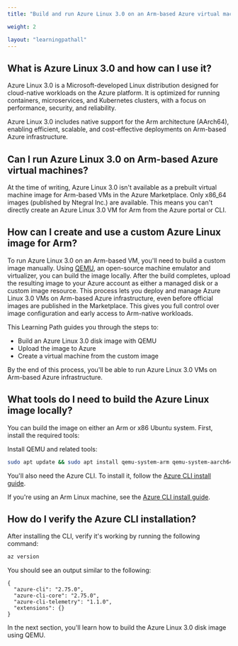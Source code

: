 ```yaml
---
title: "Build and run Azure Linux 3.0 on an Arm-based Azure virtual machine"

weight: 2

layout: "learningpathall"
---
```


## What is Azure Linux 3.0 and how can I use it?

Azure Linux 3.0 is a Microsoft-developed Linux distribution designed for cloud-native workloads on the Azure platform. It is optimized for running containers, microservices, and Kubernetes clusters, with a focus on performance, security, and reliability. 

Azure Linux 3.0 includes native support for the Arm architecture (AArch64), enabling efficient, scalable, and cost-effective deployments on Arm-based Azure infrastructure.

## Can I run Azure Linux 3.0 on Arm-based Azure virtual machines?

At the time of writing, Azure Linux 3.0 isn't available as a prebuilt virtual machine image for Arm-based VMs in the Azure Marketplace. Only x86_64 images (published by Ntegral Inc.) are available. This means you can't directly create an Azure Linux 3.0 VM for Arm from the Azure portal or CLI.

## How can I create and use a custom Azure Linux image for Arm?

To run Azure Linux 3.0 on an Arm-based VM, you'll need to build a custom image manually. Using [QEMU](https://www.qemu.org/), an open-source machine emulator and virtualizer, you can build the image locally. After the build completes, upload the resulting image to your Azure account as either a managed disk or a custom image resource. This process lets you deploy and manage Azure Linux 3.0 VMs on Arm-based Azure infrastructure, even before official images are published in the Marketplace. This gives you full control over image configuration and early access to Arm-native workloads.

This Learning Path guides you through the steps to:

- Build an Azure Linux 3.0 disk image with QEMU
- Upload the image to Azure
- Create a virtual machine from the custom image

By the end of this process, you'll be able to run Azure Linux 3.0 VMs on Arm-based Azure infrastructure.

## What tools do I need to build the Azure Linux image locally?

You can build the image on either an Arm or x86 Ubuntu system. First, install the required tools:

Install QEMU and related tools:

```bash
sudo apt update && sudo apt install qemu-system-arm qemu-system-aarch64 qemu-efi-aarch64 qemu-utils ovmf -y
```

You'll also need the Azure CLI. To install it, follow the [Azure CLI install guide](https://learn.microsoft.com/en-us/cli/azure/install-azure-cli?view=azure-cli-latest). 

If you're using an Arm Linux machine, see the [Azure CLI install guide](/install-guides/azure-cli/).

## How do I verify the Azure CLI installation?

After installing the CLI, verify it's working by running the following command:

```bash
az version
```

You should see an output similar to the following:

```output
{
  "azure-cli": "2.75.0",
  "azure-cli-core": "2.75.0",
  "azure-cli-telemetry": "1.1.0",
  "extensions": {}
}
```

In the next section, you'll learn how to build the Azure Linux 3.0 disk image using QEMU.